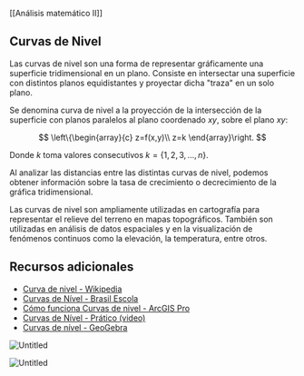 [[Análisis matemático II]]

## Curvas de Nivel

Las curvas de nivel son una forma de representar gráficamente una superficie tridimensional en un plano. Consiste en intersectar una superficie con distintos planos equidistantes y proyectar dicha "traza" en un solo plano.

Se denomina curva de nivel a la proyección de la intersección de la superficie con planos paralelos al plano coordenado $xy$, sobre el plano $xy$:

$$
\left\{\begin{array}{c}
		z=f(x,y)\\
		z=k
	\end{array}\right.
$$

Donde $k$ toma valores consecutivos $k=\{1,2,3,\dots,n\}$.

Al analizar las distancias entre las distintas curvas de nivel, podemos obtener información sobre la tasa de crecimiento o decrecimiento de la gráfica tridimensional.

Las curvas de nivel son ampliamente utilizadas en cartografía para representar el relieve del terreno en mapas topográficos. También son utilizadas en análisis de datos espaciales y en la visualización de fenómenos continuos como la elevación, la temperatura, entre otros.

## Recursos adicionales

- [Curva de nivel - Wikipedia](https://es.wikipedia.org/wiki/Curva_de_nivel)
- [Curvas de Nível - Brasil Escola](https://brasilescola.uol.com.br/geografia/curvas-nivel.htm)
- [Cómo funciona Curvas de nivel - ArcGIS Pro](https://pro.arcgis.com/es/pro-app/latest/tool-reference/3d-analyst/how-contouring-works.htm)
- [Curvas de Nível - Prático (video)](https://youtube.com/watch?v=9XjgA12iiro)
- [Curvas de nível - GeoGebra](https://www.geogebra.org/m/crkzbhzr)


![Untitled](Images/Curvas%20de%20nivel/Untitled.png)

![Untitled](Images/Curvas%20de%20nivel/Untitled%201.png)